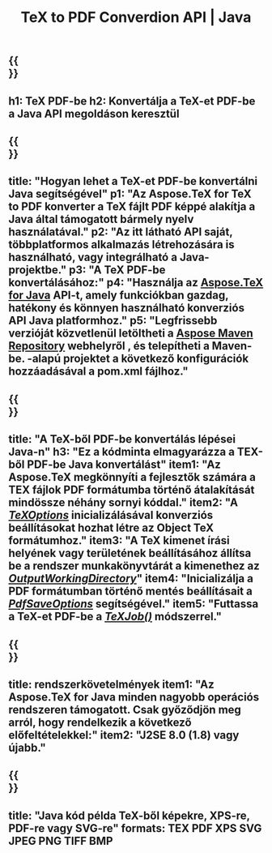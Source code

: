 ﻿---
translation: true
template: /_templates/_conversion-child-java.md
title: TeX to PDF Converdion API | Java
description: TeX PDF konvertálási funkció. Integrálja ezt a helyszíni Java-könyvtárat a projektjébe, vagy használjon többplatformos alkalmazásokat a TeX PDF-be konvertálásához.
keywords: tex pdf-be api jpeg, tex2pdf integráció
url: /java/conversion/tex-to-pdf/
family: tex
platformtag: java
feature: conversion
informat: TEX
outformat: PDF
otherformats: BMP PNG JPEG TIFF XPS SVG
---


{{<section banner>}}
---
h1: TeX PDF-be
h2: Konvertálja a TeX-et PDF-be a Java API megoldáson keresztül
---

{{<section overview>}}
---
title: "Hogyan lehet a TeX-et PDF-be konvertálni Java segítségével"
p1: "Az Aspose.TeX for TeX to PDF konverter a TeX fájlt PDF képpé alakítja a Java által támogatott bármely nyelv használatával."
p2: "Az itt látható API saját, többplatformos alkalmazás létrehozására is használható, vagy integrálható a Java-projektbe."
p3: "A TeX PDF-be konvertálásához:"
p4: "Használja az [Aspose.TeX for Java](https://products.aspose.com/tex/java) API-t, amely funkciókban gazdag, hatékony és könnyen használható konverziós API Java platformhoz."
p5: "Legfrissebb verzióját közvetlenül letöltheti a [Aspose Maven Repository](https://repository.aspose.com/tex/) webhelyről , és telepítheti a Maven-be. -alapú projektet a következő konfigurációk hozzáadásával a pom.xml fájlhoz."
---

{{<section feature1>}}
---
title: "A TeX-ből PDF-be konvertálás lépései Java-n"
h3: "Ez a kódminta elmagyarázza a TEX-ből PDF-be Java konvertálást"
item1: "Az Aspose.TeX megkönnyíti a fejlesztők számára a TEX fájlok PDF formátumba történő átalakítását mindössze néhány sornyi kóddal."
item2: "A [*TeXOptions*](https://reference.aspose.com/tex/java/com.aspose.tex/TeXOptions) inicializálásával konverziós beállításokat hozhat létre az Object TeX formátumhoz."
item3: "A TeX kimenet írási helyének vagy területének beállításához állítsa be a rendszer munkakönyvtárát a kimenethez az [*OutputWorkingDirectory*](https://reference.aspose.com/tex/java/com.aspose.tex/TeXOptions#setOutputWorkingDirectory-com.aspose.tex.IOutputWorkingDirectory-)"
item4: "Inicializálja a PDF formátumban történő mentés beállításait a [*PdfSaveOptions*](https://reference.aspose.com/tex/java/com.aspose.tex.rendering/PdfSaveOptions) segítségével."
item5: "Futtassa a TeX-et PDF-be a [*TeXJob()*](https://reference.aspose.com/tex/java/com.aspose.tex/TeXJob) módszerrel."
---

{{<section feature2>}}
---
title: rendszerkövetelmények
item1: "Az Aspose.TeX for Java minden nagyobb operációs rendszeren támogatott. Csak győződjön meg arról, hogy rendelkezik a következő előfeltételekkel:"
item2: "J2SE 8.0 (1.8) vagy újabb."
---

{{<section widget>}}
---
title: "Java kód példa TeX-ből képekre, XPS-re, PDF-re vagy SVG-re"
formats: TEX PDF XPS SVG JPEG PNG TIFF BMP
---